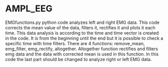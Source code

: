 # AMPL_EEG
EMGfunctions.py python code analyzes left and right EMG data. This code corrects the mean value of the data, filters it, rectifies it and plots it each time. This data analysis is according to the time and time vector is created in the code. It is from the beginning until the end but it is possible to check a specific time with time filters.
There are 4 functions: remove_mean, emg_filter, emg_rectify, altogether. Altogether function rectifies and filters emg data and the data with corrected mean is used in this function. 
In this code the last part should be changed to analyze right or left EMG data. 

